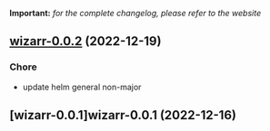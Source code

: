 **Important:**
*for the complete changelog, please refer to the website*




## [wizarr-0.0.2](https://github.com/truecharts/charts/compare/wizarr-0.0.1...wizarr-0.0.2) (2022-12-19)

### Chore

- update helm general non-major
  
  


## [wizarr-0.0.1]wizarr-0.0.1 (2022-12-16)


